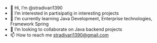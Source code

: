- 👋 Hi, I’m @stradivari1390
- 👀 I’m interested in partisipatig in interesting projects
- 🌱 I’m currently learning Java Development, Enterprise technologies, Framework Spring
- 💞️ I’m looking to collaborate on Java backend projects
- 📫 How to reach me stradivari1390@gmail.com

<!---
stradivari1390/stradivari1390 is a ✨ special ✨ repository because its `README.md` (this file) appears on your GitHub profile.
You can click the Preview link to take a look at your changes.
--->

